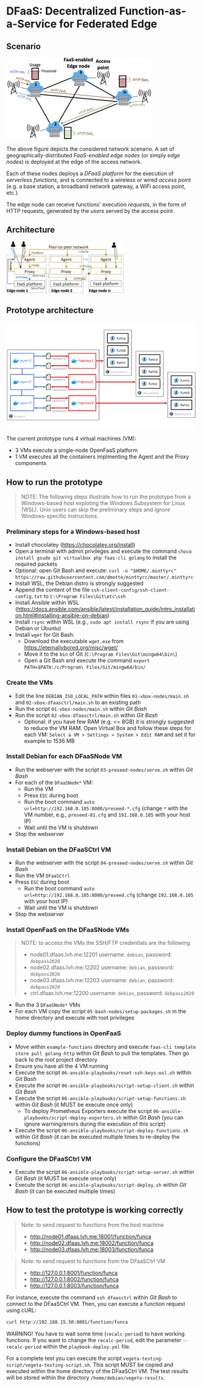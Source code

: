# DFaaS: Decentralized Function-as-a-Service for Federated Edge

## Scenario

![Scenario](images/Scenario-crop.png)

The above figure depicts the considered network scenario. A set of geographically-distributed _FaaS-enabled edge nodes_ (or simply _edge nodes_) is deployed at the edge of the access network. 

Each of these nodes deploys a _DFaaS platform_ for the execution of _serverless functions_, and is connected to a wireless or wired _access point_ (e.g. a base station, a broadband network gateway, a WiFi access point, etc.).

The edge node can receive functions' execution _requests_, in the form of HTTP requests, generated by the _users_ served by the access point.

## Architecture

![Architecture](images/Arch-crop.png)

## Prototype architecture

![Prototype Architecture](images/prototype.png)

The current prototype runs 4 virtual machines (VM):

- 3 VMs execute a single-node OpenFaaS platform
- 1 VM executes all the containers implmenting the Agent and the Proxy components

## How to run the prototype

> NOTE: The following steps illustrate how to run the prototype from a Windows-based host exploting the Windows Subsystem for Linux (WSL). Unix users can skip the preliminary steps and ignore Windows-specific instructions.

### Preliminary steps for a Windows-based host

- Install chocolatey (https://chocolatey.org/install)
- Open a terminal with admin privileges and execute the command `choco install gsudo git virtualbox php faas-cli golang` to install the required packets
- Optional: open Git Bash and execute: `curl -o "$HOME/.minttyrc" https://raw.githubusercontent.com/dmotte/minttyrc/master/.minttyrc`
- Install WSL, the Debian distro is strongly suggested
- Append the content of the file `ssh-client-config/ssh-client-config.txt` to `C:\Program Files\Git\etc\ssh`
- Install Ansible within WSL (https://docs.ansible.com/ansible/latest/installation_guide/intro_installation.html#installing-ansible-on-debian)
- Install `rsync` within WSL (e.g., `sudo apt install rsync` if you are using Debian or Ubuntu)
- Install `wget` for Git Bash:
  - Download the executable `wget.exe` from https://eternallybored.org/misc/wget/
  - Move it to the `bin` of Git (`C:\Program Files\Git\mingw64\bin\`)
  - Open a Git Bash and execute the command `export PATH=$PATH:/c/Program\ Files/Git/mingw64/bin/`

### Create the VMs

- Edit the line `DEBIAN_ISO_LOCAL_PATH` within files `01-vbox-nodes/main.sh` and `02-vbox-dfaasctrl/main.sh` to an existing path
- Run the script `01-vbox-nodes/main.sh` within *Git Bash*
- Run the script `02-vbox-dfaasctrl/main.sh` within *Git Bash*
  - Optional: if you have few RAM (e.g. <= 8GB) it is strongly suggested to reduce the VM RAM. Open Virtual Box and follow these steps for each VM: `Select a VM > Settings > System > Edit RAM` and set it for example to 1536 MB

### Install Debian for each DFaaSNode VM

- Run the webserver with the script `03-preseed-nodes/serve.sh` within *Git Bash*
- For each of the `DFaaSNode*` VM:
  - Run the VM
  - Press `ESC` during boot
  - Run the boot command `auto url=http://192.168.0.105:8080/preseed-*.cfg` (change `*` with the VM number, e.g., `preseed-01.cfg` and `192.168.0.105` with your host IP)
  - Wait until the VM is shutdown
- Stop the webserver

### Install Debian on the DFaaSCtrl VM

- Run the webserver with the script `04-preseed-nodes/serve.sh` within *Git Bash*
- Run the VM `DFaaSCtrl`
- Press `ESC` during boot
  - Run the boot command `auto url=http://192.168.0.105:8080/preseed.cfg` (change `192.168.0.105` with your host IP)
  - Wait until the VM is shutdown
- Stop the webserver

### Install OpenFaaS on the DFaaSNode VMs

> NOTE: to access the VMs the SSH/FTP credentials are the following
> - node01.dfaas.lvh.me:12201 username: `debian`, password: `debpass2020`
> - node02.dfaas.lvh.me:12202 username: `debian`, password: `debpass2020`
> - node03.dfaas.lvh.me:12203 username: `debian`, password: `debpass2020`
> - ctrl.dfaas.lvh.me:12200 username: `debian`, password: `debpass2020`

- Run the 3 `DFaaSNode*` VMs
- For each VM copy the script `05-bash-nodes/setup-packages.sh` in the home directory and execute with root privileges


### Deploy dummy functions in OpenFaaS
- Move within `example-functions` directory and execute `faas-cli template store pull golang-http` within *Git Bash* to pull the templates. Then go back to the root project directory
- Ensure you have all the 4 VM running
- Execute the script `06-ansible-playbooks/reset-ssh-keys-wsl.sh` within *Git Bash*
- Execute the script `06-ansible-playbooks/script-setup-client.sh` within *Git Bash*
- Execute the script `06-ansible-playbooks/script-setup-functions.sh` within *Git Bash* (it MUST be execute once only)
  - To deploy Prometheus Exporters execute the script `06-ansible-playbooks/script-deploy-exporters.sh` within *Git Bash* (you can ignore warning/errors during the execution of this script)
- Execute the script `06-ansible-playbooks/script-deploy-functions.sh` within *Git Bash* (it can be executed multiple times to re-deploy the functions)

### Configure the DFaaSCtrl VM

- Execute the script `06-ansible-playbooks/script-setup-server.sh` within *Git Bash* (it MUST be execute once only)
- Execute the script `06-ansible-playbooks/script-deploy.sh` within *Git Bash* (it can be executed multiple times)

## How to test the prototype is working correctly

> Note: to send request to functions from the host machine
> - http://node01.dfaas.lvh.me:18001/function/funca
> - http://node02.dfaas.lvh.me:18002/function/funca
> - http://node03.dfaas.lvh.me:18003/function/funca

> Note: to send request to functions from the DFaaSCtrl VM
> - http://127.0.0.1:8001/function/funca
> - http://127.0.0.1:8002/function/funca
> - http://127.0.0.1:8003/function/funca

For instance, execute the command `ssh dfaasctrl` within _Git Bash_ to connect to the DFaaSCtrl VM. Then, you can execute a function request using cURL:

```bash
curl http://192.168.15.50:8001/function/funca
```

WARNING! You have to wait some time (`recalc-period`) to have working functions. If you want to change the `recalc-period`, edit the parameter `--recalc-period` within the `playbook-deploy.yml` file.

For a complete test you can execute the script `vegeta-testing-script/vegeta-testing-script.sh`. This script MUST be copied and executed within the home directory of the DFaaSCtrl VM. The test results will be stored within the directory `/home/debian/vegeta-results`.
